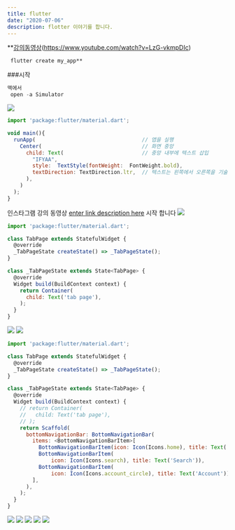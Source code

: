 ```yaml
---
title: flutter
date: "2020-07-06"
description: flotter 이야기를 합니다.
---
```



**[강의동영상](https://www.youtube.com/watch?v=LzG-vkmpDIc)(https://www.youtube.com/watch?v=LzG-vkmpDIc)




```ls
 flutter create my_app**

```

###시작

```js
맥에서
 open -a Simulator
```

![](https://i.ibb.co/ZXGjLww/flutter-000.png)
```js
import 'package:flutter/material.dart';

void main(){
  runApp(                                  // 앱을 실행
    Center(                                // 화면 중앙
      child: Text(                         // 중앙 내부에 텍스트 삽입
        "IFYAA",               
        style:  TextStyle(fontWeight:  FontWeight.bold),
        textDirection: TextDirection.ltr,  // 텍스트는 왼쪽에서 오른쪽을 기술
      ),
    )
  );
}
```
인스타그램 강의 동영상
[enter link description here](https://edu.goorm.io/learn/lecture/11572/flutter-%EC%9E%85%EB%AC%B8-%EC%95%88%EB%93%9C%EB%A1%9C%EC%9D%B4%EB%93%9C-ios-%EA%B0%9C%EB%B0%9C%EC%9D%84-%ED%95%9C-%EB%B2%88%EC%97%90/lesson/466231/%ED%99%94%EB%A9%B4-%EC%84%A4%EA%B3%84-%EB%BC%88%EB%8C%80-%EC%9E%91%EC%84%B1)
시작 합니다
![](https://i.ibb.co/0C1pb5d/2020-07-06-9-31-04.png)
```js
import 'package:flutter/material.dart';

class TabPage extends StatefulWidget {
  @override
  _TabPageState createState() => _TabPageState();
}

class _TabPageState extends State<TabPage> {
  @override
  Widget build(BuildContext context) {
    return Container(
      child: Text('tab page'),
    );
  }
}

```
![](https://i.ibb.co/QrLjS6J/2020-07-06-9-26-05.png)
![](https://i.ibb.co/BncVxvC/2020-07-06-9-24-45.png)
```js
import 'package:flutter/material.dart';

class TabPage extends StatefulWidget {
  @override
  _TabPageState createState() => _TabPageState();
}

class _TabPageState extends State<TabPage> {
  @override
  Widget build(BuildContext context) {
    // return Container(
    //   child: Text('tab page'),
    // );
    return Scaffold(
      bottomNavigationBar: BottomNavigationBar(
        items: <BottomNavigationBarItem>[
          BottomNavigationBarItem(icon: Icon(Icons.home), title: Text('Home')),
          BottomNavigationBarItem(
              icon: Icon(Icons.search), title: Text('Search')),
          BottomNavigationBarItem(
              icon: Icon(Icons.account_circle), title: Text('Account')),
        ],
      ),
    );
  }
}
```
![](https://i.ibb.co/GM9NwFv/2020-07-06-9-19-34.png)
![](https://i.ibb.co/t4byD8B/2020-07-06-9-39-00.png)
![](https://i.ibb.co/7tvqMJ8/2020-07-06-9-45-12.png)
![](https://i.ibb.co/2jZgZbf/2020-07-06-9-48-20.png)
![](https://i.ibb.co/TYG9kc5/2020-07-06-9-50-35.png)

<!--stackedit_data:
eyJoaXN0b3J5IjpbOTg3OTE2ODg3LC03ODUzNDQzMzAsLTE1OD
kxNTU2NjcsLTEyOTg2MTkxODUsLTI3MjY2MzgzNSwxODc1ODA0
NTcsLTU1NzQ0MTczOSwtMTkzMTIyMDQ4OF19
-->